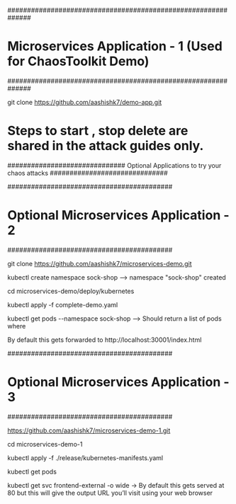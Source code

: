##############################################################
# Microservices Application - 1 (Used for ChaosToolkit Demo) #
##############################################################

git clone https://github.com/aashishk7/demo-app.git

# Steps to start , stop delete are shared in the attack guides only.


############################## Optional Applications to try your chaos attacks ##############################


##########################################
# Optional Microservices Application - 2 #
##########################################

git clone https://github.com/aashishk7/microservices-demo.git

kubectl create namespace sock-shop --> namespace "sock-shop" created

cd microservices-demo/deploy/kubernetes

kubectl apply -f complete-demo.yaml

kubectl get pods --namespace sock-shop --> Should return a list of pods where

By default this gets forwarded to http://localhost:30001/index.html


##########################################
# Optional Microservices Application - 3 #
##########################################

https://github.com/aashishk7/microservices-demo-1.git

cd microservices-demo-1

kubectl apply -f ./release/kubernetes-manifests.yaml

kubectl get pods

kubectl get svc frontend-external -o wide -> By default this gets served at 80 but this will give the output URL you’ll visit using your web browser